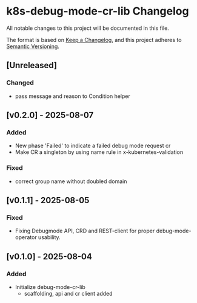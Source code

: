 # k8s-debug-mode-cr-lib Changelog
All notable changes to this project will be documented in this file.

The format is based on [Keep a Changelog](https://keepachangelog.com/en/1.0.0/),
and this project adheres to [Semantic Versioning](https://semver.org/spec/v2.0.0.html).

## [Unreleased]
### Changed
- pass message and reason to Condition helper

## [v0.2.0] - 2025-08-07
### Added
- New phase 'Failed' to indicate a failed debug mode request cr
- Make CR a singleton by using name rule in x-kubernetes-validation
### Fixed
- correct group name without doubled domain

## [v0.1.1] - 2025-08-05
### Fixed
- Fixing Debugmode API, CRD and REST-client for proper debug-mode-operator usability.

## [v0.1.0] - 2025-08-04
### Added
- Initialize debug-mode-cr-lib
  - scaffolding, api and cr client added